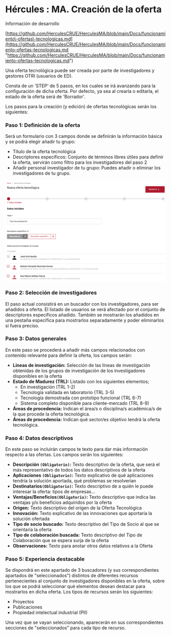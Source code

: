# Hércules : MA. Creación de la oferta



Información de desarrollo

[https://github.com/HerculesCRUE/HerculesMA/blob/main/Docs/funcionamiento\-ofertas\-tecnologicas.md](https://github.com/HerculesCRUE/HerculesMA/blob/main/Docs/funcionamiento-ofertas-tecnologicas.md "https://github.com/HerculesCRUE/HerculesMA/blob/main/Docs/funcionamiento-ofertas-tecnologicas.md")





Una oferta tecnológica puede ser creada por parte de investigadores y gestores OTRI (usuarios de ED).

Consta de un 'STEP' de 5 pasos, en los cuales se irá avanzando para la configuración de dicha oferta. Por defecto, ya sea al crearla o editarla, el estado de la oferta será de 'Borrador'.

Los pasos para la creación (y edición) de ofertas tecnológicas serán los siguientes:

### Paso 1: Definición de la oferta

Será un formulario con 3 campos donde se definirán la información básica y se podrá elegir añadir tu grupo:

* Título de la oferta tecnológica
* Descriptores específicos: Conjunto de términos libres útiles para definir la oferta, servirán como filtro para los investigadores del paso 2
* Añadir personal investigador de tu grupo: Puedes añadir o eliminar los investigadores de tu grupo.

![](/attachments/598147348/598147916.png)

### Paso 2: Selección de investigadores

El paso actual consistirá en un buscador con los investigadores, para ser añadidos a oferta. El listado de usuarios se verá afectado por el conjunto de descriptores específicos añadido. También se mostrarán los añadidos en una pestaña específica para mostrarlos separadamente y poder eliminarlos si fuera preciso.

### Paso 3: Datos generales

En este paso se procederá a añadir más campos relacionados con contenido relevante para definir la oferta, los campos serán:

* **Líneas de investigación:** Selección de las líneas de investigación obtenidas de los grupos de investigación de los investigadores disponibles en la oferta
* **Estado de Madurez (TRL):** Listado con los siguientes elementos;
	+ En investigación (TRL 1\-2\)
	+ Tecnología validada en laboratorio (TRL 3\-5\)
	+ Tecnología demostrada con prototipo funcional (TRL 6\-7\)
	+ Sistema completo disponible para cliente\-mercado (TRL 8\-9\)
* **Áreas de procedencia:** Indican el área/s o disciplina/s académica/s de la que procede la oferta tecnológica.
* **Áreas de procedencia:** Indican qué sector/es objetivo tendrá la oferta tecnológica.

### Paso 4: Datos descriptivos

En este paso se incluirán campos te texto para dar más información respecto a las ofertas. Los campos serán los siguientes:

* **Descripción `(Obligatorio)`:** Texto descriptivo de la oferta, que será el más representativo de todos los datos descriptivos de la oferta
* **Aplicaciones `(Obligatorio)`:** Texto explicativo de qué aplicaciones tendría la solución aportada, qué problemas se resolverían
* **Destinatarios`(Obligatorio)`:** Texto descriptivo de a quién le puede interesar la oferta: tipos de empresas...
* **Ventajas/Beneficios`(Obligatorio)`:** Texto descriptivo que indica las ventajas y/o beneficios adquiridos por la oferta
* **Origen:** Texto descriptivo del origen de la Oferta Tecnológica
* **Innovación:** Texto explicativo de las innovaciones que aportaría la solución ofertada
* **Tipo de socio buscado:** Texto descriptivo del Tipo de Socio al que se orientaría la oferta
* **Tipo de colaboración buscada:** Texto descriptivo del Tipo de Colaboración que se espera surja de la oferta
* **Observaciones:** Texto para anotar otros datos relativos a la Oferta

### Paso 5: Experiencia destacable

Se dispondrá en este apartado de 3 buscadores (y sus correspondientes apartados de "seleccionados") distintos de diferentes recursos pertenecientes al conjunto de investigadores disponibles en la oferta, sobre los que se podrá seleccionar qué elementos desean destacar para mostrarlos en dicha oferta. Los tipos de recursos serán los siguientes:

* Proyectos
* Publicaciones
* Propiedad intelectual industrial (PII)

Una vez que se vayan seleccionando, aparecerán en sus correspondientes secciones de "seleccionados" para cada tipo de recurso.

  


  


  


  


  


  


  


  





